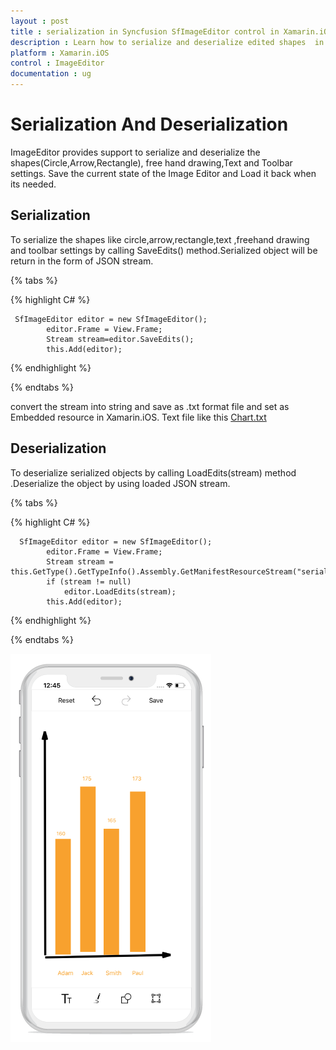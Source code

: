 ```yaml
---
layout : post
title : serialization in Syncfusion SfImageEditor control in Xamarin.iOS
description : Learn how to serialize and deserialize edited shapes  in ImageEditor for Xamarin.iOS
platform : Xamarin.iOS
control : ImageEditor
documentation : ug
---
```


# Serialization And Deserialization
 ImageEditor provides support to serialize and deserialize the shapes(Circle,Arrow,Rectangle), free hand drawing,Text and Toolbar settings. Save the current state of the Image Editor and Load it back when its needed.

## Serialization
  To serialize the shapes like circle,arrow,rectangle,text ,freehand drawing and toolbar settings by calling SaveEdits() method.Serialized object will be return in the form of JSON stream.

{% tabs %}

{% highlight C# %}
    
	 SfImageEditor editor = new SfImageEditor();
            editor.Frame = View.Frame;
			Stream stream=editor.SaveEdits();
			this.Add(editor);
	
{% endhighlight %}

{% endtabs %}

   convert the stream into string and save as .txt format file and set as Embedded  resource in Xamarin.iOS.
   Text file like this
   [Chart.txt](http://www.syncfusion.com/downloads/support/directtrac/general/txt/Chart677841499.txt)
       


## Deserialization
   To deserialize serialized objects by calling LoadEdits(stream) method .Deserialize the object by using loaded JSON stream.

{% tabs %}

{% highlight C# %}
      
      SfImageEditor editor = new SfImageEditor();
            editor.Frame = View.Frame;
            Stream stream = this.GetType().GetTypeInfo().Assembly.GetManifestResourceStream("serialization.Resources.Chart.txt");
            if (stream != null)
                editor.LoadEdits(stream);
            this.Add(editor);
	  

{% endhighlight %}

{% endtabs %}

![SfImageEditor](ImageEditor_images/Serialization.png)





